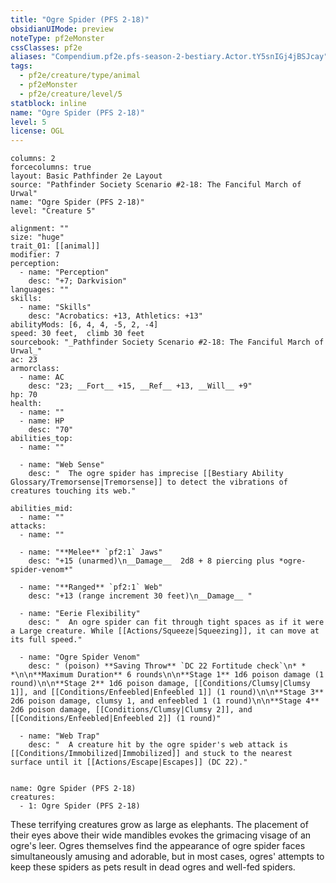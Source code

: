 ```yaml
---
title: "Ogre Spider (PFS 2-18)"
obsidianUIMode: preview
noteType: pf2eMonster
cssClasses: pf2e
aliases: "Compendium.pf2e.pfs-season-2-bestiary.Actor.tY5snIGj4jBSJcay" 
tags:
  - pf2e/creature/type/animal
  - pf2eMonster
  - pf2e/creature/level/5
statblock: inline
name: "Ogre Spider (PFS 2-18)"
level: 5
license: OGL
---
```


```statblock
columns: 2
forcecolumns: true
layout: Basic Pathfinder 2e Layout
source: "Pathfinder Society Scenario #2-18: The Fanciful March of Urwal"
name: "Ogre Spider (PFS 2-18)"
level: "Creature 5"

alignment: ""
size: "huge"
trait_01: [[animal]]
modifier: 7
perception:
  - name: "Perception"
    desc: "+7; Darkvision"
languages: ""
skills:
  - name: "Skills"
    desc: "Acrobatics: +13, Athletics: +13"
abilityMods: [6, 4, 4, -5, 2, -4]
speed: 30 feet,  climb 30 feet
sourcebook: "_Pathfinder Society Scenario #2-18: The Fanciful March of Urwal_"
ac: 23
armorclass:
  - name: AC
    desc: "23; __Fort__ +15, __Ref__ +13, __Will__ +9"
hp: 70
health:
  - name: ""
  - name: HP
    desc: "70"
abilities_top:
  - name: ""

  - name: "Web Sense"
    desc: "  The ogre spider has imprecise [[Bestiary Ability Glossary/Tremorsense|Tremorsense]] to detect the vibrations of creatures touching its web."

abilities_mid:
  - name: ""
attacks:
  - name: ""

  - name: "**Melee** `pf2:1` Jaws"
    desc: "+15 (unarmed)\n__Damage__  2d8 + 8 piercing plus *ogre-spider-venom*"

  - name: "**Ranged** `pf2:1` Web"
    desc: "+13 (range increment 30 feet)\n__Damage__ "

  - name: "Eerie Flexibility"
    desc: "  An ogre spider can fit through tight spaces as if it were a Large creature. While [[Actions/Squeeze|Squeezing]], it can move at its full speed."

  - name: "Ogre Spider Venom"
    desc: " (poison) **Saving Throw** `DC 22 Fortitude check`\n* * *\n\n**Maximum Duration** 6 rounds\n\n**Stage 1** 1d6 poison damage (1 round)\n\n**Stage 2** 1d6 poison damage, [[Conditions/Clumsy|Clumsy 1]], and [[Conditions/Enfeebled|Enfeebled 1]] (1 round)\n\n**Stage 3** 2d6 poison damage, clumsy 1, and enfeebled 1 (1 round)\n\n**Stage 4** 2d6 poison damage, [[Conditions/Clumsy|Clumsy 2]], and [[Conditions/Enfeebled|Enfeebled 2]] (1 round)"

  - name: "Web Trap"
    desc: "  A creature hit by the ogre spider's web attack is [[Conditions/Immobilized|Immobilized]] and stuck to the nearest surface until it [[Actions/Escape|Escapes]] (DC 22)."
 
```

```encounter-table
name: Ogre Spider (PFS 2-18)
creatures:
  - 1: Ogre Spider (PFS 2-18)
```



These terrifying creatures grow as large as elephants. The placement of their eyes above their wide mandibles evokes the grimacing visage of an ogre's leer. Ogres themselves find the appearance of ogre spider faces simultaneously amusing and adorable, but in most cases, ogres' attempts to keep these spiders as pets result in dead ogres and well-fed spiders.
